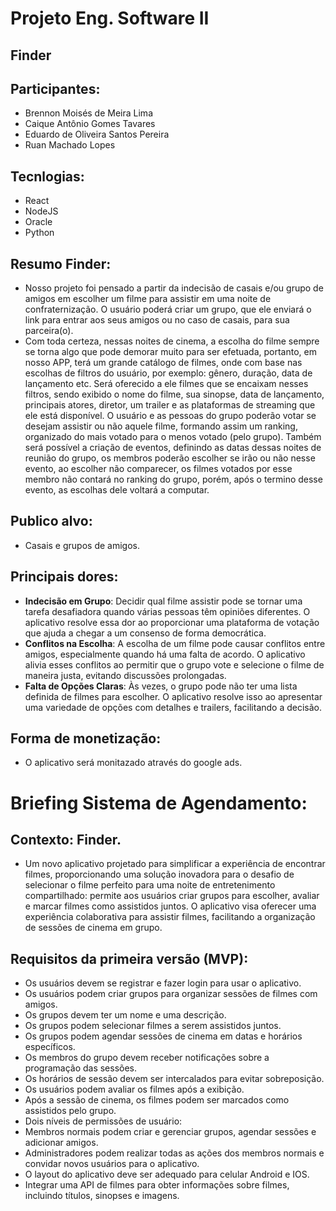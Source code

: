 # Projeto Eng. Software II

## Finder

## Participantes:
* Brennon Moisés de Meira Lima
* Caique Antônio Gomes Tavares
* Eduardo de Oliveira Santos Pereira
* Ruan Machado Lopes

## Tecnlogias: 
* React
* NodeJS
* Oracle
* Python

## Resumo Finder:
* Nosso projeto foi pensado a partir da indecisão de casais e/ou grupo de amigos em escolher um filme para assistir em uma noite de confraternização. O usuário poderá criar um grupo, que ele enviará o link para entrar aos seus amigos ou no caso de casais, para sua parceira(o).  
* Com toda certeza, nessas noites de cinema, a escolha do filme sempre se torna algo que pode demorar muito para ser efetuada, portanto, em nosso APP, terá um grande catálogo de filmes, onde com base nas escolhas de filtros do usuário, por exemplo: gênero, duração, data de lançamento etc. 
Será oferecido a ele filmes que se encaixam nesses filtros, sendo exibido o nome do filme, sua sinopse, data de lançamento, principais atores, diretor, um trailer e as plataformas de streaming que ele está disponível. O usuário e as pessoas do grupo poderão votar se desejam assistir ou não aquele filme, formando assim um ranking, organizado do mais votado para o menos votado (pelo grupo). 
Também será possível a criação de eventos, definindo as datas dessas noites de reunião do grupo, os membros poderão escolher se irão ou não nesse evento, ao escolher não comparecer, os filmes votados por esse membro não contará no ranking do grupo, porém, após o termino desse evento, as escolhas dele voltará a computar.

## Publico alvo:
* Casais e grupos de amigos.

## Principais dores:
* **Indecisão em Grupo**: Decidir qual filme assistir pode se tornar uma tarefa desafiadora quando várias pessoas têm opiniões diferentes. O aplicativo resolve essa dor ao proporcionar uma plataforma de votação que ajuda a chegar a um consenso de forma democrática.
* **Conflitos na Escolha**: A escolha de um filme pode causar conflitos entre amigos, especialmente quando há uma falta de acordo. O aplicativo alivia esses conflitos ao permitir que o grupo vote e selecione o filme de maneira justa, evitando discussões prolongadas.
* **Falta de Opções Claras**: Às vezes, o grupo pode não ter uma lista definida de filmes para escolher. O aplicativo resolve isso ao apresentar uma variedade de opções com detalhes e trailers, facilitando a decisão.

## Forma de monetização: 
* O aplicativo será monitazado através do google ads.

# Briefing Sistema de Agendamento:
## Contexto: Finder.
* Um novo aplicativo projetado para simplificar a experiência de encontrar filmes, proporcionando uma solução inovadora para o desafio de selecionar o filme perfeito para uma noite de entretenimento compartilhado: permite aos usuários criar grupos para escolher, avaliar e marcar filmes como assistidos juntos. O aplicativo visa oferecer uma experiência colaborativa para assistir filmes, facilitando a organização de sessões de cinema em grupo.

## Requisitos da primeira versão (MVP):
*	Os usuários devem se registrar e fazer login para usar o aplicativo.
*	Os usuários podem criar grupos para organizar sessões de filmes com amigos.
*	Os grupos devem ter um nome e uma descrição.
* Os grupos podem selecionar filmes a serem assistidos juntos.
*	Os grupos podem agendar sessões de cinema em datas e horários específicos.
*	Os membros do grupo devem receber notificações sobre a programação das sessões.
*	Os horários de sessão devem ser intercalados para evitar sobreposição.
*	Os usuários podem avaliar os filmes após a exibição.
*	Após a sessão de cinema, os filmes podem ser marcados como assistidos pelo grupo.
*	Dois níveis de permissões de usuário:
*	Membros normais podem criar e gerenciar grupos, agendar sessões e adicionar amigos.
*	Administradores podem realizar todas as ações dos membros normais e convidar novos usuários para o aplicativo.
*	O layout do aplicativo deve ser adequado para celular Android e IOS.
*	Integrar uma API de filmes para obter informações sobre filmes, incluindo títulos, sinopses e imagens.


